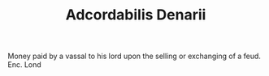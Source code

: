 ---
title: Adcordabilis Denarii
letter: A
permalink: "/definitions/adcordabilis-denarii.html"
body: Money paid by a vassal to his lord upon the selling or exchanging of a feud.
  Enc. Lond
published_at: '2018-07-07'
layout: post
---